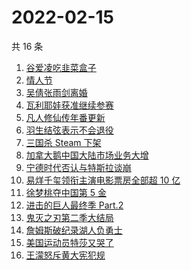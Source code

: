 # 2022-02-15

共 16 条

<!-- BEGIN ZHIHUSEARCH -->
<!-- 最后更新时间 Tue Feb 15 2022 04:09:06 GMT+0800 (China Standard Time) -->
1. [谷爱凌吃韭菜盒子](https://www.zhihu.com/search?q=谷爱凌)
1. [情人节](https://www.zhihu.com/search?q=情人节)
1. [吴倩张雨剑离婚](https://www.zhihu.com/search?q=吴倩张雨剑离婚)
1. [瓦利耶娃获准继续参赛](https://www.zhihu.com/search?q=瓦利耶娃)
1. [凡人修仙传年番更新](https://www.zhihu.com/search?q=凡人修仙传)
1. [羽生结弦表示不会退役](https://www.zhihu.com/search?q=羽生结弦)
1. [三国杀 Steam 下架](https://www.zhihu.com/search?q=三国杀)
1. [加拿大鹅中国大陆市场业务大增](https://www.zhihu.com/search?q=加拿大鹅)
1. [宁德时代否认与特斯拉谈崩](https://www.zhihu.com/search?q=宁德时代)
1. [易烊千玺领衔主演电影票房全部超 10 亿](https://www.zhihu.com/search?q=易烊千玺)
1. [徐梦桃夺中国第 5 金](https://www.zhihu.com/search?q=徐梦桃)
1. [进击的巨人最终季 Part.2](https://www.zhihu.com/search?q=进击的巨人)
1. [鬼灭之刃第二季大结局](https://www.zhihu.com/search?q=鬼灭之刃)
1. [詹姆斯破纪录湖人负勇士](https://www.zhihu.com/search?q=湖人)
1. [美国运动员特莎又哭了](https://www.zhihu.com/search?q=美国运动员特莎)
1. [王濛怒斥黄大宪犯规](https://www.zhihu.com/search?q=王濛怒斥黄大宪)
<!-- END ZHIHUSEARCH -->
